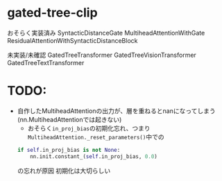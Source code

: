# gated-tree-clip

おそらく実装済み
SyntacticDistanceGate
MultiheadAttentionWithGate
ResidualAttentionWithSyntacticDistanceBlock


未実装/未確認
GatedTreeTransformer
GatedTreeVisionTransformer
GatedTreeTextTransformer


# TODO:
- 自作したMultiheadAttentionの出力が、層を重ねるとnanになってしまう (nn.MultiheadAttentionでは起きない)
    - おそらく`in_proj_bias`の初期化忘れ、つまり`MultiheadAttention._reset_parameters()`中での
    ```python
    if self.in_proj_bias is not None:
        nn.init.constant_(self.in_proj_bias, 0.0)
    ```
    の忘れが原因 初期化は大切らしい
